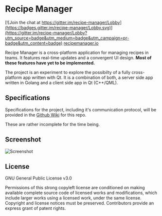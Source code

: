 # Recipe Manager

[![Join the chat at https://gitter.im/recipe-manager/Lobby](https://badges.gitter.im/recipe-manager/Lobby.svg)](https://gitter.im/recipe-manager/Lobby?utm_source=badge&utm_medium=badge&utm_campaign=pr-badge&utm_content=badge)
[recipemanager.io](https://recipemanager.io/)

Recipe Manager is a cross-platform application for managing recipes in teams. It features real-time updates and a convergent UI design. **Most of these features have yet to be implemented.**

The project is an experiment to explore the possibilty of a fully cross-platform app written with Qt. It is a combination of both, a server side app written in Golang and a client side app in Qt (C++/QML).

## Specifications
Specifications for the project, including it's communication protocol, will be provided in the [Github Wiki](https://github.com/evanlinjin/recipe-manager/wiki) for this repo.

These are rather incomplete for the time being.

## Screenshot
![Screenshot](https://recipemanager.io/content/images/2017/03/Preview3.png)

## License
GNU General Public License v3.0

Permissions of this strong copyleft license are conditioned on making available complete source code of licensed works and modifications, which include larger works using a licensed work, under the same license. Copyright and license notices must be preserved. Contributors provide an express grant of patent rights.
